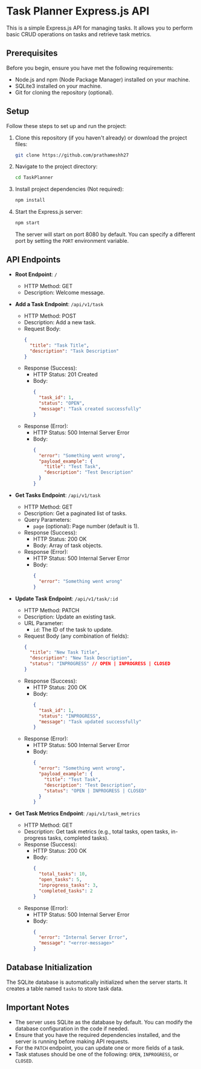 # Task Planner Express.js API

This is a simple Express.js API for managing tasks. It allows you to perform basic CRUD operations on tasks and retrieve task metrics.

## Prerequisites

Before you begin, ensure you have met the following requirements:

- Node.js and npm (Node Package Manager) installed on your machine.
- SQLite3 installed on your machine.
- Git for cloning the repository (optional).

## Setup

Follow these steps to set up and run the project:

1. Clone this repository (if you haven't already) or download the project files:

   ```bash
   git clone https://github.com/prathameshh27
   ```

2. Navigate to the project directory:

   ```bash
   cd TaskPlanner
   ```

3. Install project dependencies (Not required):

   ```bash
   npm install
   ```

4. Start the Express.js server:

   ```bash
   npm start
   ```

   The server will start on port 8080 by default. You can specify a different port by setting the `PORT` environment variable.

## API Endpoints

- **Root Endpoint**: `/`
  - HTTP Method: GET
  - Description: Welcome message.

- **Add a Task Endpoint**: `/api/v1/task`
  - HTTP Method: POST
  - Description: Add a new task.
  - Request Body:
    ```json
    {
      "title": "Task Title",
      "description": "Task Description"
    }
    ```
  - Response (Success):
    - HTTP Status: 201 Created
    - Body:
      ```json
      {
        "task_id": 1,
        "status": "OPEN",
        "message": "Task created successfully"
      }
      ```
  - Response (Error):
    - HTTP Status: 500 Internal Server Error
    - Body:
      ```json
      {
        "error": "Something went wrong",
        "payload_example": {
          "title": "Test Task",
          "description": "Test Description"
        }
      }
      ```

- **Get Tasks Endpoint**: `/api/v1/task`
  - HTTP Method: GET
  - Description: Get a paginated list of tasks.
  - Query Parameters:
    - `page` (optional): Page number (default is 1).
  - Response (Success):
    - HTTP Status: 200 OK
    - Body: Array of task objects.
  - Response (Error):
    - HTTP Status: 500 Internal Server Error
    - Body:
      ```json
      {
        "error": "Something went wrong"
      }
      ```

- **Update Task Endpoint**: `/api/v1/task/:id`
  - HTTP Method: PATCH
  - Description: Update an existing task.
  - URL Parameter:
    - `id`: The ID of the task to update.
  - Request Body (any combination of fields):
    ```json
    {
      "title": "New Task Title",
      "description": "New Task Description",
      "status": "INPROGRESS" // OPEN | INPROGRESS | CLOSED
    }
    ```
  - Response (Success):
    - HTTP Status: 200 OK
    - Body:
      ```json
      {
        "task_id": 1,
        "status": "INPROGRESS",
        "message": "Task updated successfully"
      }
      ```
  - Response (Error):
    - HTTP Status: 500 Internal Server Error
    - Body:
      ```json
      {
        "error": "Something went wrong",
        "payload_example": {
          "title": "Test Task",
          "description": "Test Description",
          "status": "OPEN | INPROGRESS | CLOSED"
        }
      }
      ```

- **Get Task Metrics Endpoint**: `/api/v1/task_metrics`
  - HTTP Method: GET
  - Description: Get task metrics (e.g., total tasks, open tasks, in-progress tasks, completed tasks).
  - Response (Success):
    - HTTP Status: 200 OK
    - Body:
      ```json
      {
        "total_tasks": 10,
        "open_tasks": 5,
        "inprogress_tasks": 3,
        "completed_tasks": 2
      }
      ```
  - Response (Error):
    - HTTP Status: 500 Internal Server Error
    - Body:
      ```json
      {
        "error": "Internal Server Error",
        "message": "<error-message>"
      }
      ```

## Database Initialization

The SQLite database is automatically initialized when the server starts. It creates a table named `tasks` to store task data.

## Important Notes

- The server uses SQLite as the database by default. You can modify the database configuration in the code if needed.
- Ensure that you have the required dependencies installed, and the server is running before making API requests.
- For the `PATCH` endpoint, you can update one or more fields of a task.
- Task statuses should be one of the following: `OPEN`, `INPROGRESS`, or `CLOSED`.
